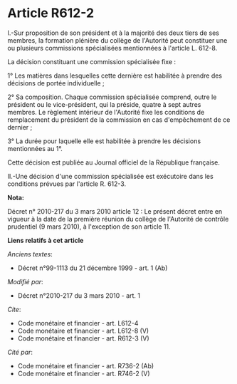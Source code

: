 # Article R612-2

I.-Sur proposition de son président et à la majorité des deux tiers de ses membres, la formation plénière du collège de
l'Autorité peut constituer une ou plusieurs commissions spécialisées mentionnées à l'article L. 612-8. 

La décision constituant une commission spécialisée fixe : 

1° Les matières dans lesquelles cette dernière est habilitée à prendre des décisions de portée individuelle ; 

2° Sa composition. Chaque commission spécialisée comprend, outre le président ou le vice-président, qui la préside, quatre à
sept autres membres. Le règlement intérieur de l'Autorité fixe les conditions de remplacement du président de la commission
en cas d'empêchement de ce dernier ; 

3° La durée pour laquelle elle est habilitée à prendre les décisions mentionnées au 1°. 

Cette décision est publiée au Journal officiel de la République française. 

II.-Une décision d'une commission spécialisée est exécutoire dans les conditions prévues par l'article R. 612-3.

**Nota:**

Décret n° 2010-217 du 3 mars 2010 article 12 : Le présent décret entre en vigueur à la date de la première réunion du collège
de l'Autorité de contrôle prudentiel (9 mars 2010), à l'exception de son article 11.

**Liens relatifs à cet article**

_Anciens textes_:

  - Décret n°99-1113 du 21 décembre 1999 - art. 1 (Ab)

_Modifié par_:

  - Décret n°2010-217 du 3 mars 2010 - art. 1

_Cite_:

  - Code monétaire et financier - art. L612-4
  - Code monétaire et financier - art. L612-8 (V)
  - Code monétaire et financier - art. R612-3 (V)

_Cité par_:

  - Code monétaire et financier - art. R736-2 (Ab)
  - Code monétaire et financier - art. R746-2 (V)
